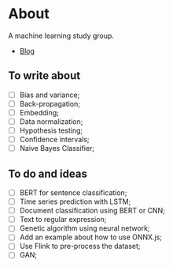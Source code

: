 # About

A machine learning study group.

- [Blog](./blog)

## To write about

- [ ] Bias and variance;
- [ ] Back-propagation;
- [ ] Embedding;
- [ ] Data normalization;
- [ ] Hypothesis testing;
- [ ] Confidence intervals;
- [ ] Naive Bayes Classifier;

## To do and ideas

- [ ] BERT for sentence classification;
- [ ] Time series prediction with LSTM;
- [ ] Document classification using BERT or CNN;
- [ ] Text to regular expression;
- [ ] Genetic algorithm using neural network;
- [ ] Add an example about how to use ONNX.js;
- [ ] Use Flink to pre-process the dataset;
- [ ] GAN;
